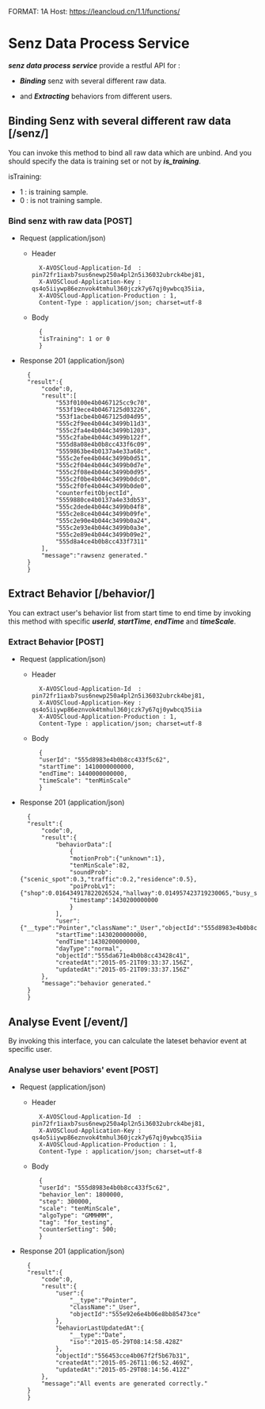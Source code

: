 FORMAT: 1A
Host: https://leancloud.cn/1.1/functions/

# Senz Data Process Service

***senz data process service*** provide a restful API for :

- ***Binding*** senz with several different raw data.

- and ***Extracting*** behaviors from different users.


## Binding Senz with several different raw data [/senz/]
You can invoke this method to bind all raw data which are unbind.
And you should specify the data is training set or not by ***is_training***.

isTraining:
- 1 : is training sample.
- 0 : is not training sample.

### Bind senz with raw data [POST]
+ Request (application/json)

    + Header

            X-AVOSCloud-Application-Id  : pin72fr1iaxb7sus6newp250a4pl2n5i36032ubrck4bej81,
            X-AVOSCloud-Application-Key : qs4o5iiywp86eznvok4tmhul360jczk7y67qj0ywbcq35iia,
            X-AVOSCloud-Application-Production : 1,
            Content-Type : application/json; charset=utf-8

    + Body

            {
            "isTraining": 1 or 0
            }
        
+ Response 201 (application/json)

        {
        "result":{
            "code":0,
            "result":[
                "553f0100e4b0467125cc9c70",
                "553f19ece4b0467125d03226",
                "553f1acbe4b0467125d04d95",
                "555c2f9ee4b044c3499b11d3",
                "555c2fa4e4b044c3499b1203",
                "555c2fabe4b044c3499b122f",
                "555d8a08e4b0b8cc433f6c09",
                "5559863be4b0137a4e33a68c",
                "555c2efee4b044c3499b0d51",
                "555c2f04e4b044c3499b0d7e",
                "555c2f08e4b044c3499b0d95",
                "555c2f0be4b044c3499b0dc0",
                "555c2f0fe4b044c3499b0de0",
                "counterfeitObjectId",
                "5559880ce4b0137a4e33db53",
                "555c2dede4b044c3499b04f8",
                "555c2e8ce4b044c3499b09fe",
                "555c2e90e4b044c3499b0a24",
                "555c2e93e4b044c3499b0a3e",
                "555c2e89e4b044c3499b09e2",
                "555d8a4ce4b0b8cc433f7311"
            ],
            "message":"rawsenz generated."
        }
        }
        

## Extract Behavior [/behavior/]
You can extract user's behavior list from start time to end time by invoking this method with specific ***userId***, ***startTime***, ***endTime*** and ***timeScale***.

### Extract Behavior [POST]
+ Request (application/json)

       
    + Header

            X-AVOSCloud-Application-Id  : pin72fr1iaxb7sus6newp250a4pl2n5i36032ubrck4bej81,
            X-AVOSCloud-Application-Key : qs4o5iiywp86eznvok4tmhul360jczk7y67qj0ywbcq35iia
            X-AVOSCloud-Application-Production : 1,
            Content-Type : application/json; charset=utf-8

    + Body

            {
            "userId": "555d8983e4b0b8cc433f5c62",
            "startTime": 1410000000000,
            "endTime": 1440000000000,
            "timeScale": "tenMinScale"
            }
        
+ Response 201 (application/json)

        {
        "result":{
            "code":0,
            "result":{
                "behaviorData":[
                    {
                    "motionProb":{"unknown":1},
                    "tenMinScale":82,
                    "soundProb":{"scenic_spot":0.3,"traffic":0.2,"residence":0.5},
                    "poiProbLv1":{"shop":0.016434917822026524,"hallway":0.014957423719230065,"busy_street":0.019180711946056184,"flat":0.09020109305212921,"train_station":0.0021386172067842874,"living_room":0.47171305120789647,"supermarket":0.034099493685436244,"quite_street":0.051462099363445375,"bus_stop":0.019715366949585294,"bedroom":0.04643052651887983,"study_quite_office":0.015280221089777996,"forrest":0.02045756880502049,"kitchen":0.19792890863373186},
                    "timestamp":1430200000000
                    }
                ],
                "user":{"__type":"Pointer","className":"_User","objectId":"555d8983e4b0b8cc433f5c62"},
                "startTime":1430200000000,
                "endTime":1430200000000,
                "dayType":"normal",
                "objectId":"555da671e4b0b8cc43428c41",
                "createdAt":"2015-05-21T09:33:37.156Z",
                "updatedAt":"2015-05-21T09:33:37.156Z"
            },
            "message":"behavior generated."
        }
        }
        
## Analyse Event [/event/]
By invoking this interface, you can calculate the lateset behavior event at specific user.

### Analyse user behaviors' event [POST]
+ Request (application/json)

       
    + Header

            X-AVOSCloud-Application-Id  : pin72fr1iaxb7sus6newp250a4pl2n5i36032ubrck4bej81,
            X-AVOSCloud-Application-Key : qs4o5iiywp86eznvok4tmhul360jczk7y67qj0ywbcq35iia
            X-AVOSCloud-Application-Production : 1,
            Content-Type : application/json; charset=utf-8

    + Body

            {
            "userId": "555d8983e4b0b8cc433f5c62",
            "behavior_len": 1800000,
            "step": 300000,
            "scale": "tenMinScale",
            "algoType": "GMMHMM",
            "tag": "for_testing",
            "counterSetting": 500;
            }
        
+ Response 201 (application/json)

        {  
        "result":{  
            "code":0,
            "result":{  
                "user":{  
                    "__type":"Pointer",
                    "className":"_User",
                    "objectId":"555e92e6e4b06e8bb85473ce"
                },
                "behaviorLastUpdatedAt":{  
                    "__type":"Date",
                    "iso":"2015-05-29T08:14:58.428Z"
                },
                "objectId":"556453cce4b067f2f5b67b31",
                "createdAt":"2015-05-26T11:06:52.469Z",
                "updatedAt":"2015-05-29T08:14:56.412Z"
            },
            "message":"All events are generated correctly."
        }
        }